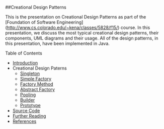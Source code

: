 ##Creational Design Patterns


This is the presentation on Creational Design Patterns as part of the [Foundation of Software Engineering] (http://www.cs.colorado.edu/~kena/classes/5828/f15/) course. In this presentation, we discuss the most typical creational design patterns, their components, UML diagrams and their usage. All of the design patterns, in this presentation, have been implemented in Java.

Table of Contents

* [Introduction](https://github.com/joed7/Creational-design-patterns/blob/master/introduction.md)
* Creational Design Paterns
  * [Singleton](https://github.com/joed7/Creational-design-patterns/blob/master/singleton.md)
  * [Simple Factory](https://github.com/joed7/Creational-design-patterns/blob/master/simplefactory.md)
  * [Factory Method](https://github.com/joed7/Creational-design-patterns/blob/master/factorymethod.md)
  * [Abstract Factory](https://github.com/joed7/Creational-design-patterns/blob/master/abstractfactory.md)
  * [Pooling](https://github.com/joed7/Creational-design-patterns/blob/master/pooling.md)
  * [Builder](https://github.com/joed7/Creational-design-patterns/blob/master/builder.md)
  * [Prototype](https://github.com/joed7/Creational-design-patterns/blob/master/prototype.md)
* [Source Code](https://github.com/joed7/Creational-design-patterns/blob/master/source-code.md)
* [Further Reading](https://github.com/joed7/Creational-design-patterns/blob/master/further-reading.md)
* [References](https://github.com/joed7/Creational-design-patterns/blob/master/references.md)


